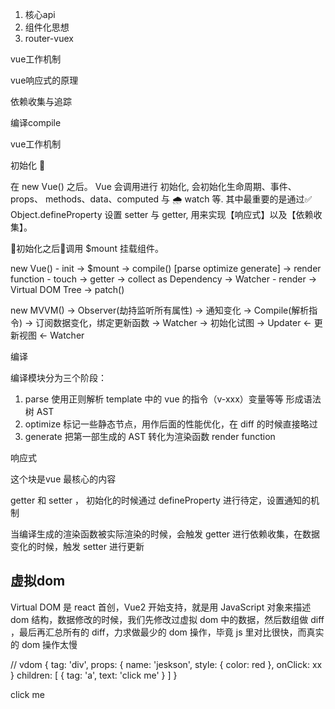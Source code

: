
1. 核心api
2. 组件化思想
3. router-vuex

vue工作机制

vue响应式的原理

依赖收集与追踪

编译compile

vue工作机制

初始化 🐣

在 new Vue() 之后。 Vue 会调用进行 初始化, 会初始化生命周期、事件、 props、 methods、data、computed 与 🌧️ watch 等. 其中最重要的是通过✅ Object.defineProperty 设置 setter 与 getter, 用来实现【响应式】以及【依赖收集】。

👕初始化之后🎣调用 $mount 挂载组件。


new Vue() - init -> $mount -> compile() [parse optimize generate] -> render function - touch -> getter -> collect as Dependency -> Watcher
                                                                                     - render -> Virtual DOM Tree -> patch()



new MVVM() -> Observer(劫持监听所有属性) -> 通知变化
           -> Compile(解析指令) -> 订阅数据变化，绑定更新函数 -> Watcher
                               -> 初始化试图 -> Updater <- 更新视图 <- Watcher

编译

编译模块分为三个阶段：

1. parse 使用正则解析 template 中的 vue 的指令（v-xxx）变量等等 形成语法树 AST
2. optimize 标记一些静态节点，用作后面的性能优化，在 diff 的时候直接略过
3. generate 把第一部生成的 AST 转化为渲染函数 render function

响应式

这个块是vue 最核心的内容

getter 和 setter ， 初始化的时候通过 defineProperty 进行待定，设置通知的机制

当编译生成的渲染函数被实际渲染的时候，会触发 getter 进行依赖收集，在数据变化的时候，触发 setter 进行更新

## 虚拟dom

Virtual DOM 是 react 首创，Vue2 开始支持，就是用 JavaScript 对象来描述 dom 结构，数据修改的时候，我们先修改过虚拟 dom 中的数据，然后数组做 diff ，最后再汇总所有的 diff，力求做最少的 dom 操作，毕竟 js 里对比很快，而真实的 dom 操作太慢

// vdom
{
 tag: 'div',
 props: {
  name: 'jeskson',
  style: { color: red },
  onClick: xx
 }
 children: [
  {
   tag: 'a',
   text: 'click me' 
  }
 ]
}

<div name="xxx" style="color: red" @click="xx">
 <a>
  click me
 </a>
</div>














